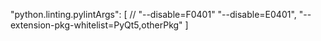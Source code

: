 "python.linting.pylintArgs": [
      // "--disable=F0401"
      "--disable=E0401",
      "--extension-pkg-whitelist=PyQt5,otherPkg"
    ] 
